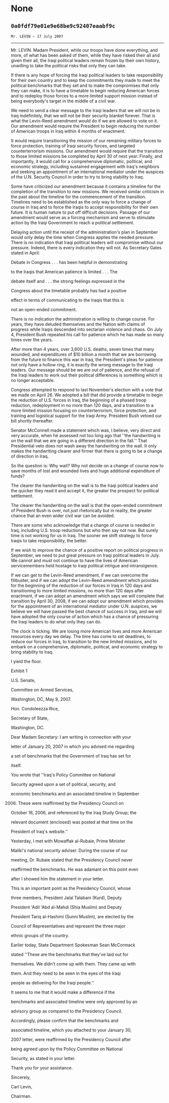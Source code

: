 # None
## `0a0fdf79e01e9e68be9c92407eaabf9c`
`Mr. LEVIN — 17 July 2007`

---


Mr. LEVIN. Madam President, while our troops have done everything, 
and more, of what has been asked of them, while they have risked their 
all and given their all, the Iraqi political leaders remain frozen by 
their own history, unwilling to take the political risks that only they 
can take.

If there is any hope of forcing the Iraqi political leaders to take 
responsibility for their own country and to keep the commitments they 
made to meet the political benchmarks that they set and to make the 
compromises that only they can make, it is to have a timetable to begin 
reducing American forces and to redeploy those forces to a more limited 
support mission instead of being everybody's target in the middle of a 
civil war.

We need to send a clear message to the Iraqi leaders that we will not 
be in Iraq indefinitely, that we will not be their security blanket 
forever. That is what the Levin-Reed amendment would do if we are 
allowed to vote on it. Our amendment would require the President to 
begin reducing the number of American troops in Iraq within 4 months of 
enactment.

It would require transitioning the mission of our remaining military 
forces to force protection, training of Iraqi security forces, and 
targeted counterterrorism missions. Our amendment would require that 
the transition to those limited missions be completed by April 30 of 
next year. Finally, and importantly, it would call for a comprehensive 
diplomatic, political, and economic strategy, including sustained 
engagement with Iraq's neighbors and seeking an appointment of an 
international mediator under the auspices of the U.N. Security Council 
in order to try to bring stability to Iraq.

Some have criticized our amendment because it contains a timeline for 
the completion of the transition to new missions. We received similar 
criticism in the past about the timeline for the commencement of the 
transition. Timelines need to be established as the only way to force a 
change of course in Iraq and to force the Iraqis to accept 
responsibility for their own future. It is human nature to put off 
difficult decisions. Passage of our amendment would serve as a forcing 
mechanism and serve to stimulate action by the Iraqi Government to 
reach a political settlement.



Delaying action until the receipt of the administration's plan in 
September would only delay the time when Congress applies the needed 
pressure. There is no indication that Iraqi political leaders will 
compromise without our pressure. Indeed, there is every indication they 
will not. As Secretary Gates stated in April:




 Debate in Congress . . . has been helpful in demonstrating 


 to the Iraqis that American patience is limited . . . The 


 debate itself and . . . the strong feelings expressed in the 


 Congress about the timetable probably has had a positive 


 effect in terms of communicating to the Iraqis that this is 


 not an open-ended commitment.


There is no indication the administration is willing to change 
course. For years, they have deluded themselves and the Nation with 
claims of progress while Iraqis descended into sectarian violence and 
chaos. On July 4, President Bush repeated his call for patience which 
he has made so many times over the years.

After more than 4 years, over 3,600 U.S. deaths, seven times that 
many wounded, and expenditures of $10 billion a month that we are 
borrowing from the future to finance this war in Iraq, the President's 
pleas for patience not only have a hollow ring, it is exactly the wrong 
message to the Iraqi leaders. Our message should be we are out of 
patience, and the refusal of the Iraqi leaders to work out their 
political differences is something which is no longer acceptable.

Congress attempted to respond to last November's election with a vote 
that we made on April 26. We adopted a bill that did provide a 
timetable to begin the reduction of U.S. forces in Iraq, the beginning 
of a phased troop reduction, redeployment in no more than 120 days, and 
a transition to a more limited mission focusing on counterterrorism, 
force protection, and training and logistical support for the Iraqi 
Army. President Bush vetoed our bill shortly thereafter.

Senator McConnell made a statement which was, I believe, very direct 
and very accurate, when he assessed not too long ago that ''the 
handwriting is on the wall that we are going in a different direction 
in the fall.'' That Presidential veto does not wash away the 
handwriting on the wall. It only makes the handwriting clearer and 
firmer that there is going to be a change of direction in Iraq.

So the question is: Why wait? Why not decide on a change of course 
now to save months of lost and wounded lives and huge additional 
expenditure of funds?

The clearer the handwriting on the wall is to the Iraqi political 
leaders and the quicker they read it and accept it, the greater the 
prospect for political settlement.

The clearer the handwriting on the wall is that the open-ended 
commitment of President Bush is over, not just rhetorically but in 
reality, the greater chance that an even wider civil war can be 
avoided.

There are some who acknowledge that a change of course is needed in 
Iraq, including U.S. troop reductions but who then say not now. But 
surely time is not working for us in Iraq. The sooner we shift strategy 
to force Iraqis to take responsibility, the better.

If we wish to improve the chance of a positive report on political 
progress in September, we need to put great pressure on Iraqi political 
leaders in July. We cannot and must not continue to have the lives of 
American servicemembers held hostage to Iraqi political intrigue and 
intransigence.

If we can get to the Levin-Reed amendment, if we can overcome the 
filibuster, and if we can adopt the Levin-Reed amendment which provides 
for the beginning of the reduction of our forces in Iraq in 120 days 
and transitioning to more limited missions, no more than 120 days after 
enactment, if we can adopt an amendment which says we will complete 
that transition by April 30, 2008, if we can adopt our amendment which 
provides for the appointment of an international mediator under U.N. 
auspices, we believe we will have passed the best chance of success in 
Iraq, and we will have adopted the only course of action which has a 
chance of pressuring the Iraqi leaders to do what only they can do.

The clock is ticking. We are losing more American lives and more 
American resources every day we delay. The time has come to set 
deadlines, to reduce our forces in Iraq, to transition to the new 
limited missions, and to embark on a comprehensive, diplomatic, 
political, and economic strategy to bring stability to Iraq.

I yield the floor.
















 Exhibit 1




























U.S. Senate,



















Committee on Armed Services,




















Washington, DC, May 9, 2007.


 Hon. Condoleezza Rice,


 Secretary of State,


 Washington, DC.



 Dear Madam Secretary: I am writing in connection with your 


 letter of January 20, 2007 in which you advised me regarding 


 a set of benchmarks that the Government of Iraq has set for 


 itself.



 You wrote that ''Iraq's Policy Committee on National 


 Security agreed upon a set of political, security, and 


 economic benchmarks and an associated timeline in September 


 2006. These were reaffirmed by the Presidency Council on 


 October 16, 2006, and referenced by the Iraq Study Group; the 


 relevant document (enclosed) was posted at that time on the 


 President of Iraq's website.''



 Yesterday, I met with Mowaffak al-Rubaie, Prime Minister 


 Maliki's national security adviser. During the course of our 


 meeting, Dr. Rubaie stated that the Presidency Council never 


 reaffirmed the benchmarks. He was adamant on this point even 


 after I showed him the statement in your letter.



 This is an important point as the Presidency Council, whose 


 three members, President Jalal Talabani (Kurd), Deputy 


 President 'Adil 'Abd al-Mahdi (Shia Muslim) and Deputy 


 President Tariq al-Hashimi (Sunni Muslim), are elected by the 


 Council of Representatives and represent the three major 


 ethnic groups of the country.



 Earlier today, State Department Spokesman Sean McCormack 


 stated ''These are the benchmarks that they've laid out for 


 themselves. We didn't come up with them. They came up with 


 them. And they need to be seen in the eyes of the Iraqi 


 people as delivering for the Iraqi people.''



 It seems to me that it would make a difference if the 


 benchmarks and associated timeline were only approved by an 


 advisory group as compared to the Presidency Council.



 Accordingly, please confirm that the benchmarks and 


 associated timeline, which you attached to your January 30, 


 2007 letter, were reaffirmed by the Presidency Council after 


 being agreed upon by the Policy Committee on National 


 Security, as stated in your letter.



 Thank you for your assistance.





 Sincerely,



























 Carl Levin,


 Chairman.